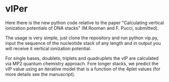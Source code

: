 # vIPer

Here there is the new python code relative to the paper "Calculating vertical ionization potentials of DNA stacks" (M.Rooman and F. Pucci, submitted).

The usage is very simple, just clone the repository and run python vip.py, input the sequence of the nucleotide stack of any length and in output you will receive it vertical ionization potential. 

For single bases, doublets, triplets and quadruplets the vIP are calculated via MP2 quantum chemistry approach. Fore longer stacks, we predict the vIP value using an iterative model that is a function of the 4plet values (for more details see the manuscript).  
